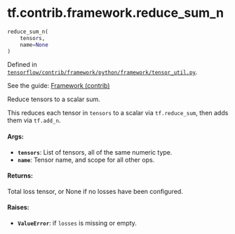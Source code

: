 <div itemscope itemtype="http://developers.google.com/ReferenceObject">
<meta itemprop="name" content="tf.contrib.framework.reduce_sum_n" />
</div>

# tf.contrib.framework.reduce_sum_n

``` python
reduce_sum_n(
    tensors,
    name=None
)
```



Defined in [`tensorflow/contrib/framework/python/framework/tensor_util.py`](https://www.tensorflow.org/code/tensorflow/contrib/framework/python/framework/tensor_util.py).

See the guide: [Framework (contrib)](../../../../../api_guides/python/contrib.framework.md)

Reduce tensors to a scalar sum.

This reduces each tensor in `tensors` to a scalar via `tf.reduce_sum`, then
adds them via `tf.add_n`.

#### Args:

* <b>`tensors`</b>: List of tensors, all of the same numeric type.
* <b>`name`</b>: Tensor name, and scope for all other ops.


#### Returns:

  Total loss tensor, or None if no losses have been configured.


#### Raises:

* <b>`ValueError`</b>: if `losses` is missing or empty.